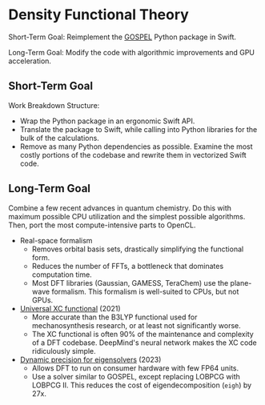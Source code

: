 # Density Functional Theory

Short-Term Goal: Reimplement the [GOSPEL](https://gitlab.com/jhwoo15/gospel) Python package in Swift.

Long-Term Goal: Modify the code with algorithmic improvements and GPU acceleration.

## Short-Term Goal

Work Breakdown Structure:
- Wrap the Python package in an ergonomic Swift API.
- Translate the package to Swift, while calling into Python libraries for the bulk of the calculations.
- Remove as many Python dependencies as possible. Examine the most costly portions of the codebase and rewrite them in vectorized Swift code.

## Long-Term Goal

Combine a few recent advances in quantum chemistry. Do this with maximum possible CPU utilization and the simplest possible algorithms. Then, port the most compute-intensive parts to OpenCL.

- Real-space formalism
  - Removes orbital basis sets, drastically simplifying the functional form.
  - Reduces the number of FFTs, a bottleneck that dominates computation time.
  - Most DFT libraries (Gaussian, GAMESS, TeraChem) use the plane-wave formalism. This formalism is well-suited to CPUs, but not GPUs.
- [Universal XC functional](https://www.science.org/doi/10.1126/science.abj6511) (2021)
  - More accurate than the B3LYP functional used for mechanosynthesis research, or at least not significantly worse.
  - The XC functional is often 90% of the maintenance and complexity of a DFT codebase. DeepMind's neural network makes the XC code ridiculously simple.
- [Dynamic precision for eigensolvers](https://pubs.acs.org/doi/10.1021/acs.jctc.2c00983) (2023)
  - Allows DFT to run on consumer hardware with few FP64 units.
  - Use a solver similar to GOSPEL, except replacing LOBPCG with LOBPCG II. This reduces the cost of eigendecomposition (`eigh`) by 27x.
